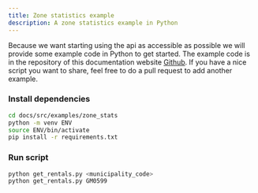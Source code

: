 ```yaml
---
title: Zone statistics example
description: A zone statistics example in Python
---
```


Because we want starting using the api as accessible as possible we will provide some example code in Python to get started. The example code is in the repository of this documentation website [Github](https://github.com/Stichting-CROW/dashboarddeelmobiliteit-docs/tree/main/src/examples/zone_stats). If you have a nice script you want to share, feel free to do a pull request to add another example.

### Install dependencies

```bash
cd docs/src/examples/zone_stats
python -m venv ENV
source ENV/bin/activate
pip install -r requirements.txt
```

### Run script

```bash
python get_rentals.py <municipality_code>
python get_rentals.py GM0599
```
